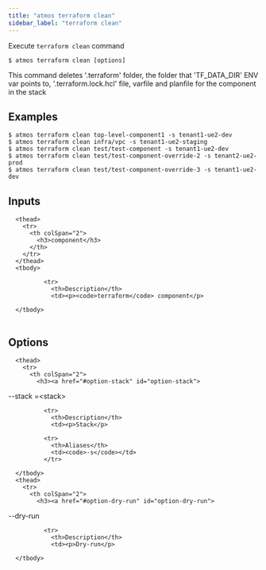 ```yaml
---
title: "atmos terraform clean"
sidebar_label: "terraform clean"
---
```


Execute `terraform clean` command

```shell
$ atmos terraform clean [options]
```

This command deletes '.terraform' folder, the folder that 'TF_DATA_DIR' ENV var points to, '.terraform.lock.hcl' file, varfile and planfile for the component in the stack
## Examples

```shell
$ atmos terraform clean top-level-component1 -s tenant1-ue2-dev
$ atmos terraform clean infra/vpc -s tenant1-ue2-staging
$ atmos terraform clean test/test-component -s tenant1-ue2-dev
$ atmos terraform clean test/test-component-override-2 -s tenant2-ue2-prod
$ atmos terraform clean test/test-component-override-3 -s tenant1-ue2-dev
```

## Inputs


<table className="reference-table">
  
      <thead>
        <tr>
          <th colSpan="2">
            <h3>component</h3>
          </th>
        </tr>
      </thead>
      <tbody>
        
              <tr>
                <th>Description</th>
                <td><p><code>terraform</code> component</p>
</td>
              </tr>
            
      </tbody>
</table>



## Options


<table className="reference-table">
  
      <thead>
        <tr>
          <th colSpan="2">
            <h3><a href="#option-stack" id="option-stack">
  --stack
  <span class="option-spec"> =&lt;stack&gt;</span>
</a></h3>
          </th>
        </tr>
      </thead>
      <tbody>
        
              <tr>
                <th>Description</th>
                <td><p>Stack</p>
</td>
              </tr>
             
              <tr>
                <th>Aliases</th>
                <td><code>-s</code></td>
              </tr>
             
      </tbody>
      <thead>
        <tr>
          <th colSpan="2">
            <h3><a href="#option-dry-run" id="option-dry-run">
  --dry-run
  
</a></h3>
          </th>
        </tr>
      </thead>
      <tbody>
        
              <tr>
                <th>Description</th>
                <td><p>Dry-run</p>
</td>
              </tr>
              
      </tbody>
</table>

